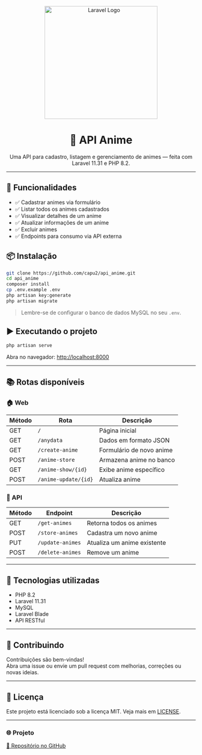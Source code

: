 <p align="center">
  <img src="https://raw.githubusercontent.com/laravel/art/master/logo-lockup/5%20SVG/2%20CMYK/1%20Full%20Color/laravel-logolockup-cmyk-red.svg" width="300" alt="Laravel Logo">
</p>

<h1 align="center">🎌 API Anime</h1>

<p align="center">
  Uma API para cadastro, listagem e gerenciamento de animes — feita com Laravel 11.31 e PHP 8.2.
</p>

---

## 🚀 Funcionalidades

- ✅ Cadastrar animes via formulário
- ✅ Listar todos os animes cadastrados
- ✅ Visualizar detalhes de um anime
- ✅ Atualizar informações de um anime
- ✅ Excluir animes
- ✅ Endpoints para consumo via API externa

## 📦 Instalação

```bash
git clone https://github.com/capu2/api_anime.git
cd api_anime
composer install
cp .env.example .env
php artisan key:generate
php artisan migrate
```

> Lembre-se de configurar o banco de dados MySQL no seu `.env`.

## ▶️ Executando o projeto

```bash
php artisan serve
```

Abra no navegador: [http://localhost:8000](http://localhost:8000)

---

## 📚 Rotas disponíveis

### 🏠 Web

| Método | Rota              | Descrição                      |
|--------|-------------------|--------------------------------|
| GET    | `/`               | Página inicial                 |
| GET    | `/anydata`        | Dados em formato JSON          |
| GET    | `/create-anime`   | Formulário de novo anime       |
| POST   | `/anime-store`    | Armazena anime no banco        |
| GET    | `/anime-show/{id}`| Exibe anime específico         |
| POST   | `/anime-update/{id}`| Atualiza anime                |

### 🔗 API

| Método | Endpoint            | Descrição                        |
|--------|---------------------|----------------------------------|
| GET    | `/get-animes`       | Retorna todos os animes          |
| POST   | `/store-animes`     | Cadastra um novo anime           |
| PUT    | `/update-animes`    | Atualiza um anime existente      |
| POST   | `/delete-animes`    | Remove um anime                  |

---

## 🧰 Tecnologias utilizadas

- PHP 8.2
- Laravel 11.31
- MySQL
- Laravel Blade
- API RESTful

---

## 🤝 Contribuindo

Contribuições são bem-vindas!  
Abra uma issue ou envie um pull request com melhorias, correções ou novas ideias.

---

## 📄 Licença

Este projeto está licenciado sob a licença MIT. Veja mais em [LICENSE](LICENSE).

---

### 🌐 Projeto

[🔗 Repositório no GitHub](https://github.com/capu2/api_anime)